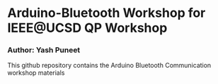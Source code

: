 # Arduino-Bluetooth Workshop for IEEE@UCSD QP Workshop
### Author: Yash Puneet

This github repository contains the Arduino Bluetooth Communication workshop materials

